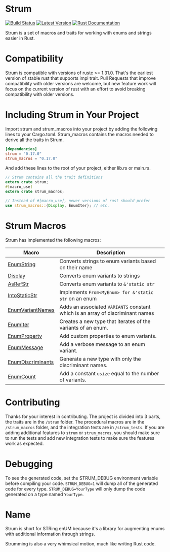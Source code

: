 # Strum

[![Build Status](https://travis-ci.org/Peternator7/strum.svg?branch=master)](https://travis-ci.org/Peternator7/strum)
[![Latest Version](https://img.shields.io/crates/v/strum.svg)](https://crates.io/crates/strum)
[![Rust Documentation](https://docs.rs/strum/badge.svg)](https://docs.rs/strum)

Strum is a set of macros and traits for working with enums and strings easier in Rust.

# Compatibility

Strum is compatible with versions of rustc >= 1.31.0. That's the earliest version of stable rust that supports
impl trait. Pull Requests that improve compatibility with older versions are welcome, but new feature work
will focus on the current version of rust with an effort to avoid breaking compatibility with older versions.

# Including Strum in Your Project

Import strum and strum_macros into your project by adding the following lines to your
Cargo.toml. Strum_macros contains the macros needed to derive all the traits in Strum.

```toml
[dependencies]
strum = "0.17.0"
strum_macros = "0.17.0"
```

And add these lines to the root of your project, either lib.rs or main.rs.

```rust
// Strum contains all the trait definitions
extern crate strum;
#[macro_use]
extern crate strum_macros;

// Instead of #[macro_use], newer versions of rust should prefer
use strum_macros::{Display, EnumIter}; // etc.
```

# Strum Macros

Strum has implemented the following macros:

| Macro | Description |
| --- | ----------- |
| [EnumString] | Converts strings to enum variants based on their name |
| [Display] | Converts enum variants to strings |
| [AsRefStr] | Converts enum variants to `&'static str` |
| [IntoStaticStr] | Implements `From<MyEnum> for &'static str` on an enum |
| [EnumVariantNames] | Adds an associated `VARIANTS` constant which is an array of discriminant names |
| [EnumIter] | Creates a new type that iterates of the variants of an enum. |
| [EnumProperty] | Add custom properties to enum variants. |
| [EnumMessage] | Add a verbose message to an enum variant. |
| [EnumDiscriminants] | Generate a new type with only the discriminant names. |
| [EnumCount] | Add a constant `usize` equal to the number of variants. |

# Contributing

Thanks for your interest in contributing. The project is divided into 3 parts, the traits are in the
`/strum` folder. The procedural macros are in the `/strum_macros` folder, and the integration tests are
in `/strum_tests`. If you are adding additional features to `strum` or `strum_macros`, you should make sure
to run the tests and add new integration tests to make sure the features work as expected.

# Debugging

To see the generated code, set the STRUM_DEBUG environment variable before compiling your code.
`STRUM_DEBUG=1` will dump all of the generated code for every type. `STRUM_DEBUG=YourType` will
only dump the code generated on a type named `YourType`.

# Name

Strum is short for STRing enUM because it's a library for augmenting enums with additional
information through strings.

Strumming is also a very whimsical motion, much like writing Rust code.

[Macro-Renames]: https://github.com/Peternator7/strum/wiki/Macro-Renames
[EnumString]: https://github.com/Peternator7/strum/wiki/Derive-EnumString
[Display]: https://github.com/Peternator7/strum/wiki/Derive-Display
[AsRefStr]: https://github.com/Peternator7/strum/wiki/Derive-AsRefStr
[IntoStaticStr]: https://github.com/Peternator7/strum/wiki/Derive-IntoStaticStr
[EnumVariantNames]: https://github.com/Peternator7/strum/wiki/Derive-EnumVariantNames
[EnumIter]: https://github.com/Peternator7/strum/wiki/Derive-EnumIter
[EnumProperty]: https://github.com/Peternator7/strum/wiki/Derive-EnumProperty
[EnumMessage]: https://github.com/Peternator7/strum/wiki/Derive-EnumMessage
[EnumDiscriminants]: https://github.com/Peternator7/strum/wiki/Derive-EnumDiscriminants
[EnumCount]: https://github.com/Peternator7/strum/wiki/Derive-EnumCount
